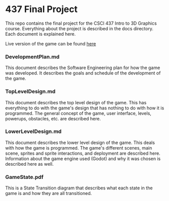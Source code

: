 # 437 Final Project

This repo contains the final project for the CSCI 437 Intro to 3D Graphics course. Everything about the project is described in the docs directory. Each document is explained here.

Live version of the game can be found [here]()

### DevelopmentPlan.md

This document describes the Software Engineering plan for how the game was developed. It describes the goals and schedule of the development of the game.

### TopLevelDesign.md

This document describes the top level design of the game. This has everything to do with the game's design that has nothing to do with how it is programmed. The general concept of the game, user interface, levels, powerups, obstacles, etc. are described here.

### LowerLevelDesign.md

This document describes the lower level design of the game. This deals with how the game is programmed. The game's different scenes, main scene, sprites and sprite interactions, and deployment are described here. Information about the game engine used (Godot) and why it was chosen is described here as well.

### GameState.pdf

This is a State Transition diagram that describes what each state in the game is and how they are all transitioned.

